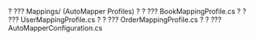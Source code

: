 ?   ??? Mappings/ (AutoMapper Profiles)
?   ?   ??? BookMappingProfile.cs
?   ?   ??? UserMappingProfile.cs
?   ?   ??? OrderMappingProfile.cs
?   ?   ??? AutoMapperConfiguration.cs